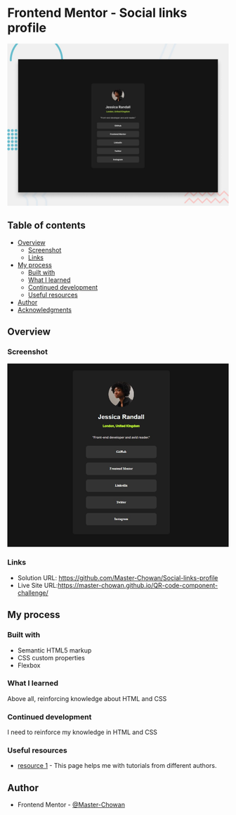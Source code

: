 # Frontend Mentor - Social links profile

![Design preview for the Social links profile coding challenge](./preview.jpg)

## Table of contents

- [Overview](#overview)
  - [Screenshot](#screenshot)
  - [Links](#links)
- [My process](#my-process)
  - [Built with](#built-with)
  - [What I learned](#what-i-learned)
  - [Continued development](#continued-development)
  - [Useful resources](#useful-resources)
- [Author](#author)
- [Acknowledgments](#acknowledgments)

## Overview

### Screenshot

![](./screenshot.jpg)

### Links

- Solution URL: https://github.com/Master-Chowan/Social-links-profile
- Live Site URL:https://master-chowan.github.io/QR-code-component-challenge/

## My process

### Built with

- Semantic HTML5 markup
- CSS custom properties
- Flexbox

### What I learned 

Above all, reinforcing knowledge about HTML and CSS

### Continued development

I need to reinforce my knowledge in HTML and CSS

### Useful resources

- [resource 1](https://www.youtube.com) - This page helps me with tutorials from different authors.

## Author

- Frontend Mentor - [@Master-Chowan](https://www.https://www.frontendmentor.io/profile/Master-Chowan)